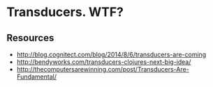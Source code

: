# Transducers. WTF?

## Resources

* http://blog.cognitect.com/blog/2014/8/6/transducers-are-coming
* http://bendyworks.com/transducers-clojures-next-big-idea/
* http://thecomputersarewinning.com/post/Transducers-Are-Fundamental/
